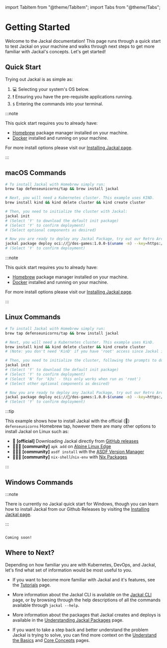 import TabItem from "@theme/TabItem";
import Tabs from "@theme/Tabs";

# Getting Started

Welcome to the Jackal documentation!  This page runs through a quick start to test Jackal on your machine and walks through next steps to get more familiar with Jackal's concepts. Let's get started!

## Quick Start

Trying out Jackal is as simple as:

1. 💻 Selecting your system's OS below.
2. ❗ Ensuring you have the pre-requisite applications running.
3. `$` Entering the commands into your terminal.

<Tabs>
<TabItem value="macOS">

:::note

This quick start requires you to already have:

- [Homebrew](https://brew.sh/) package manager installed on your machine.
- [Docker](https://www.docker.com/) installed and running on your machine.

For more install options please visit our [Installing Jackal page](./0-installing-jackal.md).

:::

## macOS Commands

```bash
# To install Jackal with Homebrew simply run:
brew tap defenseunicorns/tap && brew install jackal

# Next, you will need a Kubernetes cluster. This example uses KIND.
brew install kind && kind delete cluster && kind create cluster

# Then, you need to initialize the cluster with Jackal:
jackal init
# (Select 'Y' to download the default init package)
# (Select 'Y' to confirm deployment)
# (Select optional components as desired)

# Now you are ready to deploy any Jackal Package, try out our Retro Arcade!!
jackal package deploy oci://🦄/dos-games:1.0.0-$(uname -m) --key=https://jackal.dev/cosign.pub
# (Select 'Y' to confirm deployment)
```

</TabItem>
<TabItem value="Linux">

:::note

This quick start requires you to already have:

- [Homebrew](https://brew.sh/) package manager installed on your machine.
- [Docker](https://www.docker.com/) installed and running on your machine.

For more install options please visit our [Installing Jackal page](./0-installing-jackal.md).

:::

## Linux Commands

```bash
# To install Jackal with Homebrew simply run:
brew tap defenseunicorns/tap && brew install jackal

# Next, you will need a Kubernetes cluster. This example uses KinD.
brew install kind && kind delete cluster && kind create cluster
# (Note: you don't need 'KinD' if you have 'root' access since Jackal includes 'k3s' as an optional component)

# Then, you need to initialize the cluster, following the prompts to download and select components
jackal init
# (Select 'Y' to download the default init package)
# (Select 'Y' to confirm deployment)
# (Select 'N' for 'k3s' - this only works when run as 'root')
# (Select other optional components as desired)

# Now you are ready to deploy any Jackal Package, try out our Retro Arcade!!
jackal package deploy oci://🦄/dos-games:1.0.0-$(uname -m) --key=https://jackal.dev/cosign.pub
# (Select 'Y' to confirm deployment)
```

:::tip

This example shows how to install Jackal with the official (📜) `defenseunicorns` Homebrew tap, however there are many other options to install Jackal on Linux such as:

- 📜 **[official]** Downloading Jackal directly from [GitHub releases](https://github.com/racer159/jackal/releases)
- 🧑‍🤝‍🧑 **[community]** `apk add` on [Alpine Linux Edge](https://pkgs.alpinelinux.org/package/edge/testing/x86_64/jackal)
- 🧑‍🤝‍🧑 **[community]** `asdf install` with the [ASDF Version Manager](https://github.com/defenseunicorns/asdf-jackal)
- 🧑‍🤝‍🧑 **[community]** `nix-shell`/`nix-env` with [Nix Packages](https://search.nixos.org/packages?channel=23.05&show=jackal&from=0&size=50&sort=relevance&type=packages&query=jackal)

:::

</TabItem>
<TabItem value="Windows">

## Windows Commands

:::note

There is currently no Jackal quick start for Windows, though you can learn how to install Jackal from our Github Releases by visiting the [Installing Jackal page](./0-installing-jackal.md#downloading-the-cli-from-github-releases).

:::

```text

Coming soon!

```

</TabItem>
</Tabs>

## Where to Next?

Depending on how familiar you are with Kubernetes, DevOps, and Jackal, let's find what set of information would be most useful to you.

- If you want to become more familiar with Jackal and it's features, see the [Tutorials](../5-jackal-tutorials/index.md) page.

- More information about the Jackal CLI is available on the [Jackal CLI](../2-the-jackal-cli/index.md) page, or by browsing through the help descriptions of all the commands available through `jackal --help`.

- More information about the packages that Jackal creates and deploys is available in the [Understanding Jackal Packages](../3-create-a-jackal-package/1-jackal-packages.md) page.

- If you want to take a step back and better understand the problem Jackal is trying to solve, you can find more context on the [Understand the Basics](./1-understand-the-basics.md) and [Core Concepts](./2-core-concepts.md) pages.
